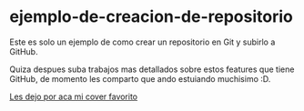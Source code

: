 # ejemplo-de-creacion-de-repositorio
Este es solo un ejemplo de como crear un repositorio en Git y subirlo a GitHub.

Quiza despues suba trabajos mas detallados sobre estos features que tiene GitHub, de momento les comparto que ando estuiando muchisimo :D.

[Les dejo por aca mi cover favorito](https://www.youtube.com/watch?v=9tKQgesCcTc)
